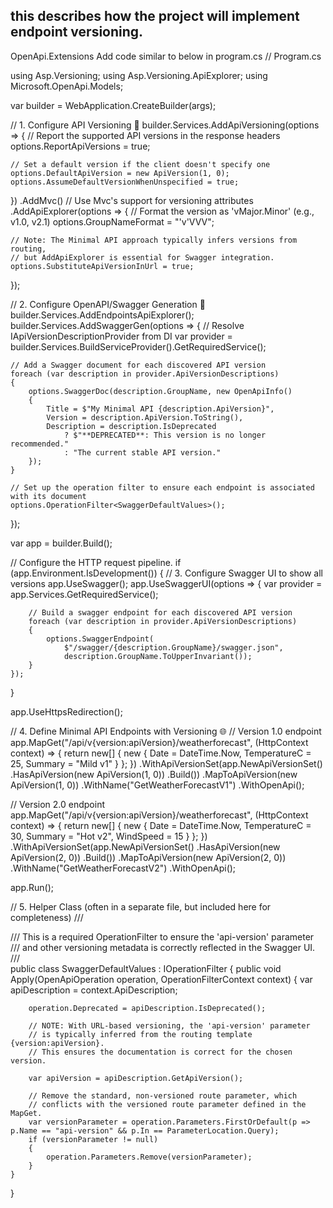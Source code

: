 ## this describes how the project will implement endpoint versioning.

OpenApi.Extensions Add code similar to below in program.cs
   // Program.cs

using Asp.Versioning;
using Asp.Versioning.ApiExplorer;
using Microsoft.OpenApi.Models;

var builder = WebApplication.CreateBuilder(args);

// 1. Configure API Versioning 🎯
builder.Services.AddApiVersioning(options =>
{
    // Report the supported API versions in the response headers
    options.ReportApiVersions = true;
    
    // Set a default version if the client doesn't specify one
    options.DefaultApiVersion = new ApiVersion(1, 0); 
    options.AssumeDefaultVersionWhenUnspecified = true;
})
.AddMvc() // Use Mvc's support for versioning attributes
.AddApiExplorer(options =>
{
    // Format the version as 'vMajor.Minor' (e.g., v1.0, v2.1)
    options.GroupNameFormat = "'v'VVV"; 
    
    // Note: The Minimal API approach typically infers versions from routing, 
    // but AddApiExplorer is essential for Swagger integration.
    options.SubstituteApiVersionInUrl = true;
});


// 2. Configure OpenAPI/Swagger Generation 📜
builder.Services.AddEndpointsApiExplorer();
builder.Services.AddSwaggerGen(options =>
{
    // Resolve IApiVersionDescriptionProvider from DI
    var provider = builder.Services.BuildServiceProvider().GetRequiredService<IApiVersionDescriptionProvider>();

    // Add a Swagger document for each discovered API version
    foreach (var description in provider.ApiVersionDescriptions)
    {
        options.SwaggerDoc(description.GroupName, new OpenApiInfo()
        {
            Title = $"My Minimal API {description.ApiVersion}",
            Version = description.ApiVersion.ToString(),
            Description = description.IsDeprecated 
                ? $"**DEPRECATED**: This version is no longer recommended." 
                : "The current stable API version."
        });
    }

    // Set up the operation filter to ensure each endpoint is associated with its document
    options.OperationFilter<SwaggerDefaultValues>();
});


var app = builder.Build();

// Configure the HTTP request pipeline.
if (app.Environment.IsDevelopment())
{
    // 3. Configure Swagger UI to show all versions
    app.UseSwagger();
    app.UseSwaggerUI(options =>
    {
        var provider = app.Services.GetRequiredService<IApiVersionDescriptionProvider>();
        
        // Build a swagger endpoint for each discovered API version
        foreach (var description in provider.ApiVersionDescriptions)
        {
            options.SwaggerEndpoint(
                $"/swagger/{description.GroupName}/swagger.json",
                description.GroupName.ToUpperInvariant());
        }
    });
}

app.UseHttpsRedirection();


// 4. Define Minimal API Endpoints with Versioning 🌐
// Version 1.0 endpoint
app.MapGet("/api/v{version:apiVersion}/weatherforecast", (HttpContext context) =>
{
    return new[] { new { Date = DateTime.Now, TemperatureC = 25, Summary = "Mild v1" } };
})
.WithApiVersionSet(app.NewApiVersionSet()
    .HasApiVersion(new ApiVersion(1, 0))
    .Build())
.MapToApiVersion(new ApiVersion(1, 0))
.WithName("GetWeatherForecastV1")
.WithOpenApi();

// Version 2.0 endpoint
app.MapGet("/api/v{version:apiVersion}/weatherforecast", (HttpContext context) =>
{
    return new[] { new { Date = DateTime.Now, TemperatureC = 30, Summary = "Hot v2", WindSpeed = 15 } };
})
.WithApiVersionSet(app.NewApiVersionSet()
    .HasApiVersion(new ApiVersion(2, 0))
    .Build())
.MapToApiVersion(new ApiVersion(2, 0))
.WithName("GetWeatherForecastV2")
.WithOpenApi();


app.Run();

// 5. Helper Class (often in a separate file, but included here for completeness)
/// <summary>
/// This is a required OperationFilter to ensure the 'api-version' parameter 
/// and other versioning metadata is correctly reflected in the Swagger UI.
/// </summary>
public class SwaggerDefaultValues : IOperationFilter
{
    public void Apply(OpenApiOperation operation, OperationFilterContext context)
    {
        var apiDescription = context.ApiDescription;

        operation.Deprecated = apiDescription.IsDeprecated();
        
        // NOTE: With URL-based versioning, the 'api-version' parameter 
        // is typically inferred from the routing template {version:apiVersion}.
        // This ensures the documentation is correct for the chosen version.
        
        var apiVersion = apiDescription.GetApiVersion();
        
        // Remove the standard, non-versioned route parameter, which 
        // conflicts with the versioned route parameter defined in the MapGet.
        var versionParameter = operation.Parameters.FirstOrDefault(p => p.Name == "api-version" && p.In == ParameterLocation.Query);
        if (versionParameter != null)
        {
            operation.Parameters.Remove(versionParameter);
        }
    }
}